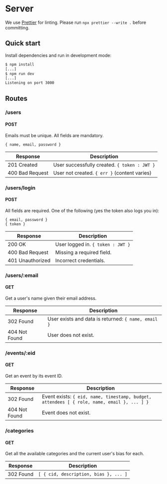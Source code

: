 # Server

We use [Prettier](https://prettier.io/) for linting.
Please run `npx prettier --write .` before committing.

## Quick start

Install dependencies and run in development mode:

```sh
$ npm install
[...]
$ npm run dev
[...]
Listening on port 3000
```

## Routes

### /users

#### POST

Emails must be unique. All fields are mandatory.

```
{ name, email, password }
```

| Response        | Description                                  |
| --------------- | -------------------------------------------- |
| 201 Created     | User successfully created. `{ token : JWT }` |
| 400 Bad Request | User not created. `{ err }` (content varies) |

### /users/login

#### POST

All fields are required. One of the following (yes the token also logs you in):

```
{ email, password }
{ token }
```

| Response         | Description                       |
| ---------------- | --------------------------------- |
| 200 OK           | User logged in. `{ token : JWT }` |
| 400 Bad Request  | Missing a required field.         |
| 401 Unauthorized | Incorrect credentials.            |

### /users/:email

#### GET

Get a user's name given their email address.

| Response      | Description                                         |
| ------------- | --------------------------------------------------- |
| 302 Found     | User exists and data is returned: `{ name, email }` |
| 404 Not Found | User does not exist.                                |

### /events/:eid

#### GET

Get an event by its event ID.

| Response      | Description                                                                                |
| ------------- | ------------------------------------------------------------------------------------------ |
| 302 Found     | Event exists: `{ eid, name, timestamp, budget, attendees [ { role, name, email }, ... ] }` |
| 404 Not Found | Event does not exist.                                                                      |

### /categories

#### GET

Get all the available categories and the current user's bias for each.

| Response  | Description                           |
| --------- | ------------------------------------- |
| 302 Found | `[ { cid, description, bias }, ... ]` |
